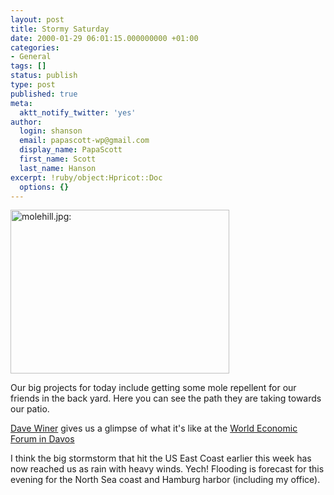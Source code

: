```yaml
---
layout: post
title: Stormy Saturday
date: 2000-01-29 06:01:15.000000000 +01:00
categories:
- General
tags: []
status: publish
type: post
published: true
meta:
  aktt_notify_twitter: 'yes'
author:
  login: shanson
  email: papascott-wp@gmail.com
  display_name: PapaScott
  first_name: Scott
  last_name: Hanson
excerpt: !ruby/object:Hpricot::Doc
  options: {}
---
```

<p><img src="http://www.papascott.de/wordpress/wp-content/uploads/2000/01/molehill.jpg" height="262" width="350" border="0" alt="molehill.jpg: " /></p>
<p>Our big projects for today include getting some mole repellent for our friends in the back yard. Here you can see the path they are taking towards our patio.</p>
<p><a href="http://www.scriping.com">Dave Winer</a> gives us a glimpse of what it's like at the <a href="http://davenet.userland.com/2000/01/29/twoDaysAtDavos">World Economic Forum in Davos</a></p>
<p>I think the big stormstorm that hit the US East Coast earlier this week has now reached us as rain with heavy winds. Yech! Flooding is forecast for this evening for the North Sea coast and Hamburg harbor (including my office).</p>
